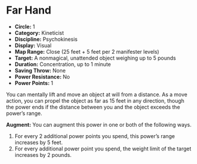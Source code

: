 # Far Hand

- **Circle:** 1
- **Category:** Kineticist
- **Discipline:** Psychokinesis
- **Display:** Visual
- **Map Range:** Close (25 feet + 5 feet per 2 manifester levels)
- **Target:** A nonmagical, unattended object weighing up to 5 pounds
- **Duration:** Concentration, up to 1 minute
- **Saving Throw:** None
- **Power Resistance:** No
- **Power Points:** 1

You can mentally lift and move an object at will from a distance. As a move action, you can propel the object as far as 15 feet in any direction, though the power ends if the distance between you and the object exceeds the power’s range.

**Augment:** You can augment this power in one or both of the following ways.

1. For every 2 additional power points you spend, this power’s range increases by 5 feet.
2. For every additional power point you spend, the weight limit of the target increases by 2 pounds.
